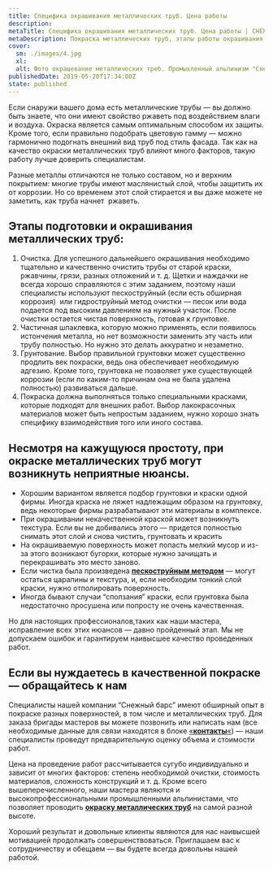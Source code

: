 ```yaml
---
title: Специфика окрашивания металлических труб. Цена работы
description:
metaTitle: Специфика окрашивания металлических труб. Цена работы | СНЕЖНЫЙ БАРС
metaDescription: Покраска металлических труб, этапы работы окрашивания металла, рекомендации промышленных альпинистов "Снежный Барс" ☎+38 (096) 555-30-92
cover:
  sm: ./images/4.jpg
  xl: 
  alt: Фото окрашевание металлических треб. Промыхленный альпинизм "Снежный Барс"
publishedDate: 2019-05-20T17:34:00Z
state: published    
---
```

Если снаружи вашего дома есть металлические трубы — вы должно быть знаете, что они имеют свойство ржаветь под воздействием влаги и воздуха. Окраска является самым оптимальным способом их защиты. Кроме того, если правильно подобрать цветовую гамму — можно гармонично подогнать внешний вид труб под стиль фасада. Так как на качество окраски металлических труб влияют много факторов, такую работу лучше доверить специалистам.

Разные металлы отличаются не только составом, но и верхним покрытием: многие трубы имеют маслянистый слой, чтобы защитить их от коррозии. Но со временем этот слой стирается и вы даже можете не заметить, как труба начнет  ржаветь.

## Этапы подготовки и окрашивания металлических труб:

1. Очистка. Для успешного дальнейшего окрашивания необходимо тщательно и качественно очистить трубы от старой краски, ржавчины, грязи, разных отложений и т. д. Щетки и наждачки не всегда хорошо справляются с этим заданием, поэтому наши специалисты используют пескоструйный (если есть обширная коррозия)  или гидроструйный метод очистки — песок или вода подается под высоким давлением на нужный участок. После очистки остается чистая поверхность, готовая к грунтовке.
2. Частичная шпаклевка, которую можно применять, если появилось истончения металла, но нет возможности заменить эту часть или трубу полностью. Но нужно это делать аккуратно и незаметно.
3. Грунтование. Выбор правильной грунтовки может существенно продлить век покраски, ведь она обеспечивает необходимую адгезию. Кроме того, грунтовка не позволяет уже существующей коррозии (если по каким-то причинам она не была удалена полностью) развиваться дальше.
4.  Покраска должна выполняться только специальными красками, которые подходят для внешних работ. Выбор лакокрасочных материалов может быть непростым заданием, нужно хорошо знать специфику взаимодействия того или иного состава.

## Несмотря на кажущуюся простоту, при окраске металлических труб могут возникнуть неприятные нюансы.

* Хорошим вариантом является подбор грунтовки и краски одной фирмы. Иногда краска не ляжет надлежащим образом на грунтовку, ведь некоторые фирмы разрабатывают эти материалы в комплексе.
* При окрашивании некачественной краской может возникнуть текстура. Если вы не добивались этого — придется полностью снимать этот слой и снова чистить, грунтовать и красить
* На окрашиваемую поверхность может попасть мелкий мусор и из-за этого возникают бугорки, которые нужно зачищать и перекрашивать это место заново.
* Если чистка была произведена [**пескоструйным методом**](/peskostrujnaya-obrabotka-metalla) — могут остаться царапины и текстура, и, если необходим тонкий слой краски, нужно отполировать поверхность.
* Иногда бывают случаи “сползания” краски, если грунтовка была недостаточно просушена или попросту не очень качественная.

Но для настоящих профессионалов,таких как наши мастера, исправление всех этих нюансов — давно пройденный этап. Мы не допускаем ошибок и гарантируем наивысшее качество проведенных работ.

## Если вы нуждаетесь в качественной покраске — обращайтесь к нам

Специалисты нашей компании “Снежный барс” имеют обширный опыт в покраске разных поверхностей, в том числе и металлических труб. Для заказа бригады мастеров вы можете позвонить или написать нам (все необходимые данные для связи находятся в блоке [«**контакты**«](/contacts)) — наши специалисты проведут предварительную оценку объема и стоимости работ.

Цена на проведение работ рассчитывается сугубо индивидуально и зависит от многих факторов: степень необходимой очистки, стоимость материалов, сложность конструкций и т. д. Кроме всего вышеперечисленного, наши мастера являются и высокопрофессиональными промышленными альпинистами, что позволяет проводить [**окраску металлических труб**](/elektrostancii-ges-tes-aes) на самой разной высоте.

Хороший результат и довольные клиенты являются для нас наивысшей мотивацией продолжать совершенствоваться. Приглашаем вас к сотрудничеству и обещаем — вы будете всегда довольны нашей работой.
